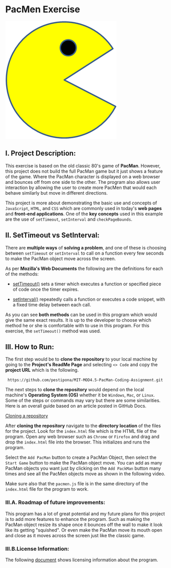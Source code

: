 # PacMen Exercise

![](images/PacMan1.png)

## I. Project Description:

This exercise is based on the old classic 80's game of **PacMan**. However, this project does not build the full PacMan game but it just shows a feature of the game. Where the PacMan character is displayed on a web browser and bounces off from one side to the other. The program also allows user interaction by allowing the user to create more PacMen that would each behave similarly but move in different directions.

This project is more about demonstrating the basic use and concepts of ```JavaScript```, ```HTML```, and ```CSS``` which are commonly used in today's **web pages** and **front-end applications**. One of the **key concepts** used in this example are the use of ```setTimeout```,  ```setInterval``` and ```checkPageBounds```.

## II. SetTimeout vs SetInterval:

There are **multiple ways** of **solving a problem**, and one of these is choosing between ```setTimeout``` or ```setInterval``` to call on a function every few seconds to make the PacMan object move across the screen.

As per **Mozilla's Web Documents** the following are the definitions for each of the methods:

* [setTimeout()](https://developer.mozilla.org/en-US/docs/Web/API/setTimeout) sets a timer which executes a function or specified piece of code once the timer expires.

* [setInterval()](https://developer.mozilla.org/en-US/docs/Web/API/setInterval) repeatedly calls a function or executes a code snippet, with a fixed time delay between each call.

As you can see **both methods** can be used in this program which would give the same exact results. It is up to the developer to choose which method he or she is comfortable with to use in this program. For this exercise, the ```setTimeout()``` method was used.

## III. How to Run:

The first step would be to **clone the repository** to your local machine by going to the **Project's ReadMe Page** and selecting ```<> Code``` and copy the **project URL** which is the following.

```text
 https://github.com/pestipona/MIT-MOD4.5-PacMan-Coding-Assignment.git
```

The next steps to **clone the repository** would depend on the local machine's **Operating System (OS)** whether it be ```Windows```, ```Mac```, or ```Linux```. Some of the steps or commands may vary but there are some similarities. Here is an overall guide based on an article posted in GitHub Docs.

[Cloning a repository](https://docs.github.com/en/repositories/creating-and-managing-repositories/cloning-a-repository?platform=linux)

After **cloning the repository** navigate to the **directory location** of the files for the project. Look for the ```index.html``` file which is the HTML file of the program. Open any web browser such as ```Chrome``` or ```Firefox``` and drag and drop the ```index.html``` file into the browser. This initializes and runs the program.

Select the ```Add PacMan``` button to create a PacMan Object, then select the ```Start Game``` button to make the PacMan object move. You can add as many PacMan objects you want just by clicking on the ```Add PackMan``` button many times and see all the PacMen objects move as shown in the following video.

          

Make sure also that the ```pacmen.js``` file is in the same directory of the ```index.html``` file for the program to work.

### III.A. Roadmap of future improvements:

This program has a lot of great potential and my future plans for this project is to add more features to enhance the program. Such as making the PacMan object resize its shape once it bounces off the wall to make it look like its getting "squished". Or even make the PacMan move its mouth open and close as it moves across the screen just like the classic game.

### III.B.License Information:

The following [document](./LICENSE) shows licensing information about the program.
